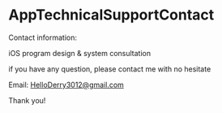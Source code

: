 # AppTechnicalSupportContact

Contact information:

iOS program design & system consultation

if you have any question, please contact me with no hesitate

Email: HelloDerry3012@gmail.com

Thank you!
